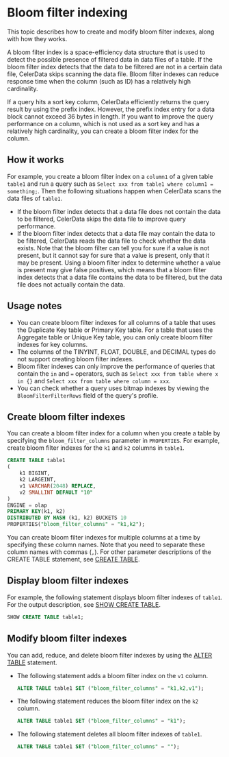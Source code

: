 # Bloom filter indexing

This topic describes how to create and modify bloom filter indexes, along with how they works.

A bloom filter index is a space-efficiency data structure that is used to detect the possible presence of filtered data in data files of a table. If the bloom filter index detects that the data to be filtered are not in a certain data file, CelerData skips scanning the data file. Bloom filter indexes can reduce response time when the column (such as ID) has a relatively high cardinality.

If a query hits a sort key column, CelerData efficiently returns the query result by using the prefix index. However, the prefix index entry for a data block cannot exceed 36 bytes in length. If you want to improve the query performance on a column, which is not used as a sort key and has a relatively high cardinality, you can create a bloom filter index for the column.

## How it works

For example, you create a bloom filter index on a `column1` of a given table `table1` and run a query such as `Select xxx from table1 where column1 = something;`. Then the following situations happen when CelerData scans the data files of `table1`.

- If the bloom filter index detects that a data file does not contain the data to be filtered, CelerData skips the data file to improve query performance.
- If the bloom filter index detects that a data file may contain the data to be filtered, CelerData reads the data file to check whether the data exists. Note that the bloom filter can tell you for sure if a value is not present, but it cannot say for sure that a value is present, only that it may be present. Using a bloom filter index to determine whether a value is present may give false positives, which means that a bloom filter index detects that a data file contains the data to be filtered, but the data file does not actually contain the data.

## Usage notes

- You can create bloom filter indexes for all columns of a table that uses the Duplicate Key table or Primary Key table. For a table that uses the Aggregate table or Unique Key table, you can only create bloom filter indexes for key columns.
- The columns of the TINYINT, FLOAT, DOUBLE, and DECIMAL types do not support creating bloom filter indexes.
- Bloom filter indexes can only improve the performance of queries that contain the `in` and `=` operators, such as `Select xxx from table where x in {}` and `Select xxx from table where column = xxx`.
- You can check whether a query uses bitmap indexes by viewing the `BloomFilterFilterRows` field of the query's profile.

## Create bloom filter indexes

You can create a bloom filter index for a column when you create a table by specifying the `bloom_filter_columns` parameter in `PROPERTIES`. For example, create bloom filter indexes for the `k1` and `k2` columns in `table1`.

```SQL
CREATE TABLE table1
(
    k1 BIGINT,
    k2 LARGEINT,
    v1 VARCHAR(2048) REPLACE,
    v2 SMALLINT DEFAULT "10"
)
ENGINE = olap
PRIMARY KEY(k1, k2)
DISTRIBUTED BY HASH (k1, k2) BUCKETS 10
PROPERTIES("bloom_filter_columns" = "k1,k2");
```

You can create bloom filter indexes for multiple columns at a time by specifying these column names. Note that you need to separate these column names with commas (`,`). For other parameter descriptions of the CREATE TABLE statement, see [CREATE TABLE](../sql-reference/sql-statements/data-definition/CREATE_TABLE.md).

## Display bloom filter indexes

For example, the following statement displays bloom filter indexes of `table1`. For the output description, see [SHOW CREATE TABLE](../sql-reference/sql-statements/data-manipulation/SHOW_CREATE_TABLE.md).

```SQL
SHOW CREATE TABLE table1;
```

## Modify bloom filter indexes

You can add, reduce, and delete bloom filter indexes by using the [ALTER TABLE](../sql-reference/sql-statements/data-definition/ALTER_TABLE.md) statement.

- The following statement adds a bloom filter index on the `v1` column.

    ```SQL
    ALTER TABLE table1 SET ("bloom_filter_columns" = "k1,k2,v1");
    ```

- The following statement reduces the bloom filter index on the `k2` column.
  
    ```SQL
    ALTER TABLE table1 SET ("bloom_filter_columns" = "k1");
    ```

- The following statement deletes all bloom filter indexes of `table1`.

    ```SQL
    ALTER TABLE table1 SET ("bloom_filter_columns" = "");
    ```
